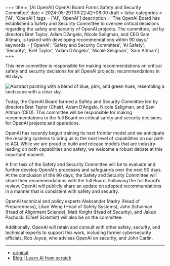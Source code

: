 +++
title = '[AI OpenAI] OpenAI Board Forms Safety and Security Committee'
date = 2024-05-29T09:22:42+08:00
draft = false
categories = ['AI', 'OpenAI']
tags = ['AI', 'OpenAI']
description = 'The OpenAI Board has established a Safety and Security Committee to oversee critical decisions regarding the safety and security of OpenAI projects. The committee, led by directors Bret Taylor, Adam D’Angelo, Nicole Seligman, and CEO Sam Altman, is tasked with developing recommendations within 90 days.'
keywords = ['OpenAI', 'Safety and Security Committee', 'AI Safety', 'Security', 'Bret Taylor', 'Adam D’Angelo', 'Nicole Seligman', 'Sam Altman']
+++

This new committee is responsible for making recommendations on critical safety and security decisions for all OpenAI projects; recommendations in 90 days.

![Abstract painting with a blend of blue, pink, and green hues, resembling a landscape with a clear sky](https://images.ctfassets.net/kftzwdyauwt9/HQwS8tBhvdIHzdncUIASA/795b47369f81da3f303996ac21f48f2b/abstract-landscape.jpg?w=1920&q=90&fm=webp)

Today, the OpenAI Board formed a Safety and Security Committee led by directors Bret Taylor (Chair), Adam D’Angelo, Nicole Seligman, and Sam Altman (CEO). This committee will be responsible for making recommendations to the full Board on critical safety and security decisions for OpenAI projects and operations.

OpenAI has recently begun training its next frontier model and we anticipate the resulting systems to bring us to the next level of capabilities on our path to AGI. While we are proud to build and release models that are industry-leading on both capabilities and safety, we welcome a robust debate at this important moment.

A first task of the Safety and Security Committee will be to evaluate and further develop OpenAI’s processes and safeguards over the next 90 days. At the conclusion of the 90 days, the Safety and Security Committee will share their recommendations with the full Board. Following the full Board’s review, OpenAI will publicly share an update on adopted recommendations in a manner that is consistent with safety and security.

OpenAI technical and policy experts Aleksander Madry (Head of Preparedness), Lilian Weng (Head of Safety Systems), John Schulman (Head of Alignment Science), Matt Knight (Head of Security), and Jakub Pachocki (Chief Scientist) will also be on the committee.

Additionally, OpenAI will retain and consult with other safety, security, and technical experts to support this work, including former cybersecurity officials, Rob Joyce, who advises OpenAI on security, and John Carlin.

---

- [original](https://openai.com/index/openai-board-forms-safety-and-security-committee/)
- [Blog | Learn AI from scratch](https://blog.aihub2022.top/en/post/ai-openai-board-forms-safety-and-security-committee/)
<!-- - [CSDN - 从零开始学AI](...) -->
<!-- - [掘金 - 从零开始学AI](...) -->
<!-- - [知乎 - 从零开始学AI](...) -->
<!-- - [阿里云 - 从零开始学AI](...) -->
<!-- - [腾讯云 - 从零开始学AI](...) -->
